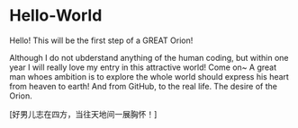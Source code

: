 # Hello-World
Hello! This will be the first step of a GREAT Orion!

Although I do not ubderstand anything of the human coding, but within one year I will really love my entry in this attractive world! 
Come on~
A great man whoes ambition is to explore the whole world should express his heart from heaven to earth!
And from GitHub, to the real life. The desire of the Orion.

[好男儿志在四方，当往天地间一展胸怀！]
